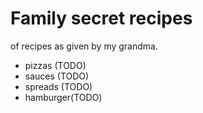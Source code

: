 # Family secret recipes

of recipes as given by my grandma.

* pizzas (TODO)
* sauces (TODO)
* spreads (TODO)
* hamburger(TODO)
